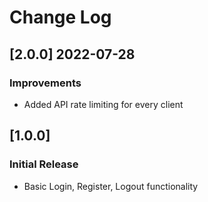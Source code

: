 # Change Log

## [2.0.0] 2022-07-28

### Improvements

- Added API rate limiting for every client

## [1.0.0]

### Initial Release

- Basic Login, Register, Logout functionality
